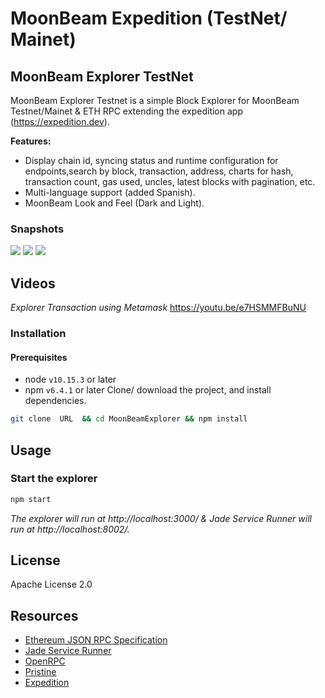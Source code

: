 # MoonBeam Expedition (TestNet/ Mainet)


<!-- about the project -->
## MoonBeam Explorer TestNet 

MoonBeam Explorer Testnet is a simple Block Explorer for MoonBeam Testnet/Mainet & ETH RPC extending the expedition app (https://expedition.dev).



<!--features-->
**Features:**
- Display chain id, syncing status and runtime configuration for endpoints,search by block, transaction, address, charts for hash, transaction count, gas used, uncles, latest blocks with pagination, etc.
- Multi-language support (added Spanish).
- MoonBeam Look and Feel (Dark and Light).

### Snapshots

![](https://i.imgur.com/RxppmId.png)
![](https://i.imgur.com/BOogLau.png)
![](https://i.imgur.com/6LJJUzZ.png)


<!-- videos-->
## Videos



*Explorer Transaction using Metamask*
https://youtu.be/e7HSMMFBuNU





### Installation

#### Prerequisites
- node `v10.15.3` or later
- npm `v6.4.1` or later
Clone/ download the project, and install dependencies.
```bash
git clone  URL  && cd MoonBeamExplorer && npm install
```

<!-- example usage, screen shots, demos -->
## Usage

### Start the explorer
```bash
npm start
```
*The explorer will run at http://localhost:3000/ & Jade Service Runner will run at http://localhost:8002/.*



## License
Apache License 2.0

<!-- references and additional resources  -->
## Resources
- [Ethereum JSON RPC Specification](https://github.com/etclabscore/ethereum-json-rpc-specification)
- [Jade Service Runner](https://github.com/etclabscore/jade-service-runner)
- [OpenRPC](https://open-rpc.org)
- [Pristine](https://github.com/etclabscore/pristine)
- [Expedition](https://github.com/etclabscore/expedition.git)





